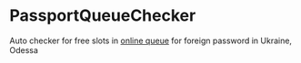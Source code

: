 # PassportQueueChecker
Auto checker for free slots in [online queue](http://dmsu.gov.ua/online) for foreign password in Ukraine, Odessa
